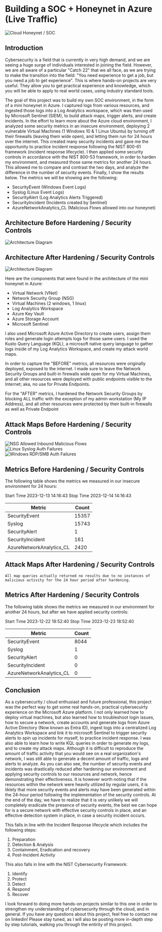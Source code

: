 # Building a SOC + Honeynet in Azure (Live Traffic)
![Cloud Honeynet / SOC](https://i.imgur.com/ZWxe03e.jpg)

## Introduction

Cybersecurity is a field that is currently in very high demand, and we are seeing a huge surge of individuals interested in joining the field. However, we are all aware of a particular "Catch 22" that we all face, as we are trying to make the transition into the field: "You need experience to get a job, but you need a job to get experience". This is where hands-on projects are very useful. They allow you to get practical experience and knowledge, which you will be able to apply to real world cases, using industry standard tools. 

The goal of this project was to build my own SOC environment, in the form of a mini honeynet in Azure. I captured logs from various resources, and ingested those logs into a Log Analytics workspace, which was then used by Microsoft Sentinel (SIEM), to build attack maps, trigger alerts, and create incidents. In the effort to learn more about the Azure cloud environment, I analyzed some security metrics in an insecure environment, deploying 2 vulnerable Virtual Machines (1 Windows 10 & 1 Linux Ubuntu) by turning off their firewalls (leaving them wide open), and letting them run for 24 hours over the internet. This created many security incidents and gave me the opportunity to practice incident response following the NIST 800-61 framework (incident response lifecycle). I then applied some security controls in accordance with the NIST 800-53 framework, in order to harden my environment, and measured those same metrics for another 24 hours. This allowed me to compare and contrast the two days, and analyze the difference in the number of security events. Finally, I show the results below. The metrics we will be showing are the following: 

- SecurityEvent (Windows Event Logs)
- Syslog (Linux Event Logs)
- SecurityAlert (Log Analytics Alerts Triggered)
- SecurityIncident (Incidents created by Sentinel)
- AzureNetworkAnalytics_CL (Malicious Flows allowed into our honeynet)

## Architecture Before Hardening / Security Controls
![Architecture Diagram](https://i.imgur.com/aBDwnKb.jpg)

## Architecture After Hardening / Security Controls
![Architecture Diagram](https://i.imgur.com/YQNa9Pp.jpg)

Here are the components that were found in the architecture of the mini honeynet in Azure: 

- Virtual Network (VNet)
- Network Security Group (NSG)
- Virtual Machines (2 windows, 1 linux)
- Log Analytics Workspace
- Azure Key Vault
- Azure Storage Account
- Microsoft Sentinel

I also used Microsoft Azure Active Directory to create users, assign them roles and generate login attempts logs for those same users. 
I used the Kusto Query Language (KQL), a microsoft native query language to gather logs inside of my Log Analytics Workspace, and create my attack world maps.

In order to capture the "BEFORE" metrics, all resources were originally deployed, exposed to the internet. I made sure to leave the Network Security Groups and built-in firewalls wide open for my Virtual Machines, and all other resources were deployed with public endpoints visible to the Internet; aka, no use for Private Endpoints.

For the "AFTER" metrics, I hardened the Network Security Groups by blocking ALL traffic with the exception of my admin workstation (My IP Address), and all other resources were protected by their built-in firewalls as well as Private Endpoint

## Attack Maps Before Hardening / Security Controls
![NSG Allowed Inbound Malicious Flows](https://i.imgur.com/1qvswSX.png)<br>
![Linux Syslog Auth Failures](https://i.imgur.com/G1YgZt6.png)<br>
![Windows RDP/SMB Auth Failures](https://i.imgur.com/ESr9Dlv.png)<br>

## Metrics Before Hardening / Security Controls

The following table shows the metrics we measured in our insecure environment for 24 hours:

Start Time 2023-12-13 14:16:43
Stop Time 2023-12-14 14:16:43

| Metric                   | Count
| ------------------------ | -----
| SecurityEvent            | 15357
| Syslog                   | 15743
| SecurityAlert            | 1
| SecurityIncident         | 161
| AzureNetworkAnalytics_CL | 2420

## Attack Maps After Hardening / Security Controls

```All map queries actually returned no results due to no instances of malicious activity for the 24 hour period after hardening.```

## Metrics After Hardening / Security Controls

The following table shows the metrics we measured in our environment for another 24 hours, but after we have applied security controls:

Start Time 2023-12-22 18:52:40 
Stop Time	2023-12-23 18:52:40

| Metric                   | Count
| ------------------------ | -----
| SecurityEvent            | 8044
| Syslog                   | 1
| SecurityAlert            | 0
| SecurityIncident         | 0
| AzureNetworkAnalytics_CL | 0

## Conclusion

As a cybersecurity / cloud enthusiast and future professional, this project was the perfect way to get some real hands-on, practical cybersecuirty experience on the Microsoft Azure platform. I not only learned how to deploy virtual machines, but also learned how to troubleshoot login issues, how to secure a network, create accounts and generate logs from Azure Active Directory (Now known as Entra ID), ingest logs into a centralized Log Analytics Workspace and link it to microsoft Sentinel to trigger security alerts to spin up incidents for myself, to practice incident response. I was also able to learn how to write KQL queries in order to generate my logs, and to create my attack maps. Although it is difficult to reproduce the amount of traffic activity that you would see on a real organization's network, I was still able to generate a decent amount of traffic, logs and alerts to analyze.  As you can also see, the number of security events and incidents was drastically reduced after hardening our environment and applying security controls to our resources and network, hence demonstrating their effectiveness. It is however worth noting that if the resources within the network were heavily utilized by regular users, it is liklely that more security events and alerts may have been generated within the 24-hour period following the implementation of the security controls. At the end of the day, we have to realize that it is very unlikely we will completely eradicate the presence of security events, the best we can hope for is a secure network with effective security controls in place, and an effective detection system in place, in case a security incident occurs. 

This falls in line with the Incident Response lifecycle which includes the following steps:

1) Preparation
2) Detection & Analysis
3) Containment, Eradication and recovery
4) Post-Incident Activity

This also falls in line with the NIST Cybersecurity Framework: 

1) Identify
2) Protect
3) Detect
4) Respond
5) Recover

I look forward to doing more hands-on projects similar to this one in order to strengthen my understanding of cybersecurity through the cloud, and in general. If you have any questions about this project, feel free to contact me on linkedin! Please stay tuned, as I will also be posting more in-depth step by step tutorials, walking you through the entirity of this project. 
